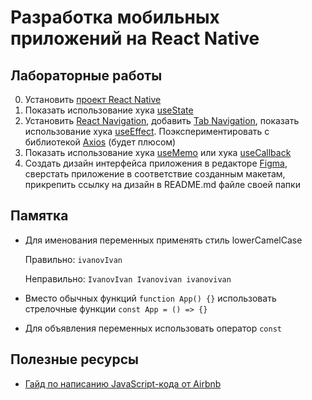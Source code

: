 # Разработка мобильных приложений на React Native

## Лабораторные работы

0. Установить [проект React Native](https://reactnative.dev/docs/environment-setup)
1. Показать использование хука [useState](https://beta.reactjs.org/reference/react/useState)
2. Установить [React Navigation](https://reactnavigation.org/docs/getting-started/), добавить [Tab Navigation](https://reactnavigation.org/docs/tab-based-navigation/), показать использование хука [useEffect](https://beta.reactjs.org/reference/react/useEffect). Поэкспериментировать с библиотекой [Axios](https://axios-http.com/docs/intro) (будет плюсом)
3. Показать использование хука [useMemo](https://beta.reactjs.org/reference/react/useMemo) или хука [useCallback](https://beta.reactjs.org/reference/react/useCallback)
4. Создать дизайн интерфейса приложения в редакторе [Figma](https://www.figma.com), сверстать приложение в соответствие созданным макетам, прикрепить ссылку на дизайн в README.md файле своей папки

## Памятка

- Для именования переменных применять стиль lowerCamelCase

  Правильно: `ivanovIvan`

  Неправильно: `IvanovIvan Ivanovivan ivanovivan`

- Вместо обычных функций `function App() {}` использовать стрелочные функции `const App = () => {}`

- Для объявления переменных использовать оператор `const`

## Полезные ресурсы

- [Гайд по написанию JavaScript-кода от Airbnb](https://github.com/airbnb/javascript)
